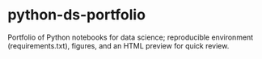 # python-ds-portfolio
Portfolio of Python notebooks for data science; reproducible environment (requirements.txt), figures, and an HTML preview for quick review.

